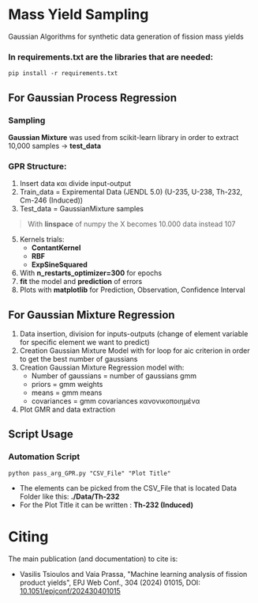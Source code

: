 # Mass Yield Sampling
Gaussian Algorithms for synthetic data generation of fission mass yields

### In requirements.txt are the libraries that are needed: 
```pip install -r requirements.txt```

## For Gaussian Process Regression

### Sampling

**Gaussian Mixture** was used from scikit-learn library in order to extract 10,000 samples -> **test_data**

### GPR Structure:
1. Insert data και divide input-output
2. Train_data = Expiremental Data (JENDL 5.0) (U-235, U-238, Th-232, Cm-246 (Induced))
3. Test_data = GaussianMixture samples
>With **linspace** of numpy the X becomes 10.000 data instead 107
5. Kernels trials:
   - **ContantKernel**
   - **RBF**
   - **ExpSineSquared**
6. With **n_restarts_optimizer=300** for epochs
7. **fit** the model and **prediction** of errors
8. Plots with **matplotlib** for Prediction, Observation, Confidence Interval

## For Gaussian Mixture Regression

1. Data insertion, division for inputs-outputs (change of element variable for specific element we want to predict)
2. Creation Gaussian Mixture Model with for loop for aic criterion in order to get the best number of gaussians
3. Creation Gaussian Mixture Regression model with:
    - Number of gaussians = number of gaussians gmm
    - priors = gmm weights
    - means = gmm means
    - covariances = gmm covariances κανονικοποιημένα
4. Plot GMR and data extraction

## Script Usage

### Automation Script
```python pass_arg_GPR.py "CSV_File" "Plot Title"```

- The elements can be picked from the CSV_File that is located Data Folder like this: **./Data/Th-232**
- For the Plot Title it can be written : **Τh-232 (Induced)**

# Citing
The main publication (and documentation) to cite is:

- Vasilis Tsioulos and Vaia Prassa, "Machine learning analysis of fission product yields", EPJ Web Conf., 304 (2024) 01015, DOI: [10.1051/epjconf/202430401015](https://doi.org/10.1051/epjconf/202430401015)

